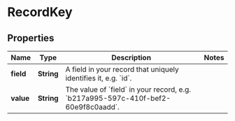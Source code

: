 

# RecordKey

## Properties

Name | Type | Description | Notes
------------ | ------------- | ------------- | -------------
**field** | **String** | A field in your record that uniquely identifies it, e.g. &#x60;id&#x60;. | 
**value** | **String** | The value of &#x60;field&#x60; in your record, e.g. &#x60;b217a995-597c-410f-bef2-60e9f8c0aadd&#x60;. | 




